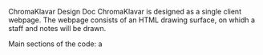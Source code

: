 ChromaKlavar Design Doc
ChromaKlavar is designed as a single client webpage.
The webpage consists of an HTML drawing surface, 
on whidh a staff and notes will be drawn.

Main sections of the code:
a <script> section consisting of javascript drawing routines
an html section:

HTML SECTION
* the first part is a number of arrays of parameters to customize the staff and notes
* the second part is a list js function called to draw individual notes 

In this program, the staff is assumed be vertical, like Klavarskribo

This design assumes a single grand staff for all parts;
individual parts (hands) may be distingushed by stem direction.
The staff is described by a list of midi numbers to be represented by lines
Staff lines can be distinguished by: line style, line width, and line color

A "song" is encoded in the function songMIDI as a series of midiCSV(...) calls.
Each call corresponds to a midi command.
The parameters of the midiCVS function are the values produced by the midiCSV utility
that converts the midi file to a human-readable .csv (commas separated value) text file.

midiCSV calls midiNote(...) to position and draw each note.
midiNote includes section to position and draw staff segments on the page;
for the very first note, and if a note would go past the bottom of the allotted space on the page,
it calls functions to draw a staff segment in the next available area of the page.
At present, the limit is one page, but more "pages" could be added.

In this program, it is assumed that time is linear;
Note heads are positioned at "incident time".
Duration is implicit; a note ends when the next note in the part begins.
Bar lines are ignored for note duration.
For rests, a "stop" symbol included.
To indicate that a note continues to sound when another note is added, a "continue" symbol is included.

This program assumes "shape notes", that is, a different note-head symbol for each of the 12TET tone in the "octave".
In addition to distinct symbols, each chromatic tone may have a distinct color and fill (open, solid, shaded).

These staff, notehead, and stem options allow customization for a variety of Anternative Notations on the MNP website.
It specifically accommodates approximations to Klavarskribo, ExpressStave, and Clairnote, as well as Chromatonnetz.
NOTE: the program does not include provision for representing note duration with the note symbol, e.g. flags, beams, dots, etc., so it cannot be used for Traditional Notation.

Note position is based on MIDI values
* pitch is denoted by MIDI number
* time is denoted by measure number and "tick"
    ticks per quarter note (TPQN) is a MIDI value relating ticks 
    to note duration.
* the Time Signature MIDI command is used to convey information relating ticks to musical note duration.

SCRIPT SECTION:
The script uses HTML canvas tags to draw staff lines and notes.
Position and characteristics of staff lines are determined from arrays in the HTML data

NOTE: the function satb(...) is a "built-in" song for developmental testing; it is commented out for scoring actual songs.